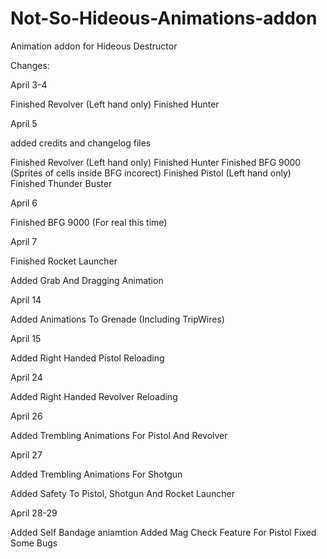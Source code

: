 # Not-So-Hideous-Animations-addon
Animation addon for Hideous Destructor

Changes:

April 3-4

Finished Revolver (Left hand only)
Finished Hunter

April 5

added credits and changelog files

Finished Revolver (Left hand only)
Finished Hunter
Finished BFG 9000 (Sprites of cells inside BFG incorect)
Finished Pistol (Left hand only)
Finished Thunder Buster

April 6

Finished BFG 9000 (For real this time)

April 7

Finished Rocket Launcher

Added Grab And Dragging Animation

April 14

Added Animations To Grenade (Including TripWires)

April 15

Added Right Handed Pistol Reloading

April 24

Added Right Handed Revolver Reloading

April 26

Added Trembling Animations For Pistol And Revolver

April 27

Added Trembling Animations For Shotgun

Added Safety To Pistol, Shotgun And Rocket Launcher

April 28-29

Added Self Bandage aniamtion
Added Mag Check Feature For Pistol
Fixed Some Bugs

